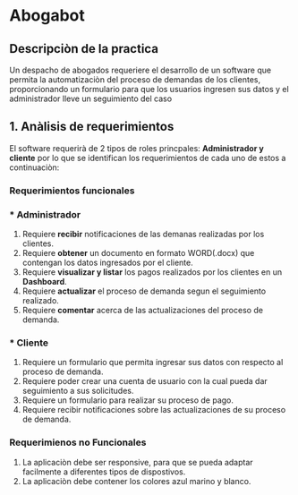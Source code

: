 # Abogabot

## Descripciòn de la practica

Un despacho de abogados requeriere el desarrollo de un software que permita la automatizaciòn del proceso de demandas de los clientes, proporcionando un formulario para que los usuarios ingresen sus datos y el administrador lleve un seguimiento del caso 

## 1. Anàlisis de requerimientos

El software requerirà de 2 tipos de roles princpales: **Administrador y cliente** por lo que se identifican los requerimientos de cada uno de estos a continuaciòn:

### Requerimientos funcionales

### * Administrador

1. Requiere  **recibir** notificaciones de las demanas realizadas por los clientes.
2. Requiere **obtener** un documento en formato WORD(.docx) que contengan los datos ingresados por el cliente.
3. Requiere **visualizar y listar** los pagos realizados por los clientes en un **Dashboard**.
4. Requiere **actualizar** el proceso de demanda segun el seguimiento realizado.
5. Requiere **comentar** acerca de las actualizaciones del proceso de demanda.

### * Cliente

1. Requiere un formulario que permita ingresar sus datos con respecto al proceso de demanda.
2. Requiere poder crear una cuenta de usuario con la cual pueda dar seguimiento a sus solicitudes.
3. Requiere un formulario para realizar su proceso de pago.
4. Requiere recibir notificaciones sobre las actualizaciones de su proceso de demanda.

### Requerimienos no Funcionales

1. La aplicaciòn debe ser responsive, para que se pueda adaptar facilmente a diferentes tipos de dispostivos.
2. La aplicaciòn debe contener los colores azul marino y blanco.
